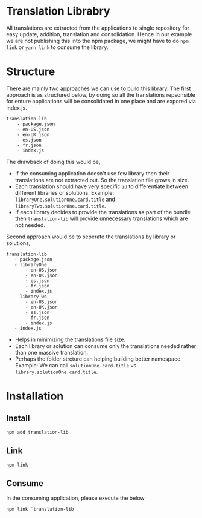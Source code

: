 # Translation Librabry 

All translations are extracted from the applications to single repository for easy update, addition, translation and consolidation. Hence in our example we are not publishing this into the npm package, we might have to do `npm link` or `yarn link` to consume the library. 

# Structure 
There are mainly two approaches we can use to build this library. The first approach is as structured below, by doing so all the translations repsonsible for enture applications will be consolidated in one place and are expored via index.js.
```
translation-lib
    - package.json
    - en-US.json
    - en-UK.json
    - es.json
    - fr.json
    - index.js
 ```
 The drawback of doing this would be, 
 - If the consuming application doesn't use few library then their translations are not extracted out. So the translation file grows in size. 
 - Each translation should have very specific `id` to differentiate between different libraries or solutions. Example: `libraryOne.solutionOne.card.title` and `libraryTwo.solutionOne.card.title`. 
 - If each library decides to provide the translations as part of the bundle then `translation-lib` will provide unnecessary translations which are not needed. 

 Second approach would be to seperate the translations by library or solutions,
 ```
translation-lib
    - package.json
    - libraryOne
        - en-US.json
        - en-UK.json
        - es.json
        - fr.json
        - index.js
    - libraryTwo
        - en-US.json
        - en-UK.json
        - es.json
        - fr.json
        - index.js
    - index.js
 ```
 - Helps in minimizing the translations file size.
 - Each library or solution can consume only the translations needed rather than one massive translation.
 - Perhaps the folder strcture can helping building better namespace. Example: We can call `solutionOne.card.title` vs `library.solutionOne.card.title`.


# Installation 
## Install
```
npm add translation-lib
```
## Link
```
npm link
```
## Consume
In the consuming application, please execute the below
```
npm link `translation-lib`
```